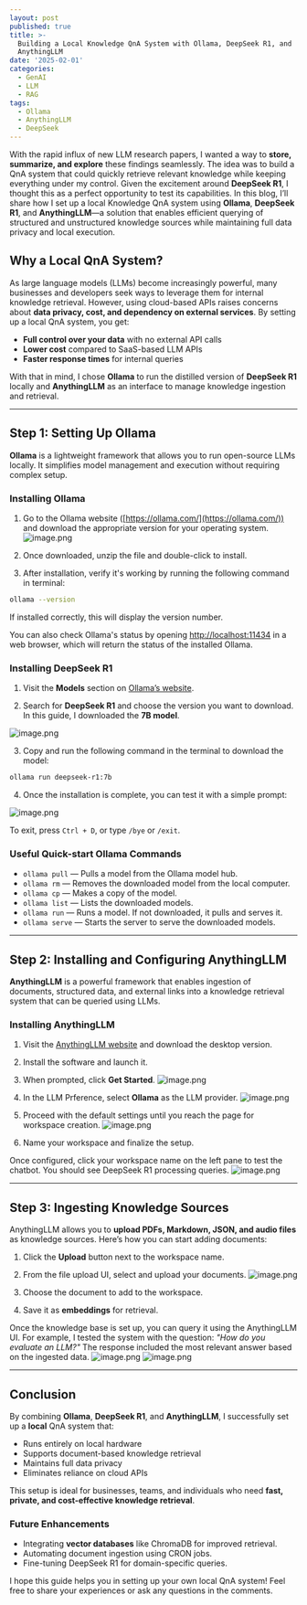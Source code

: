 ```yaml
---
layout: post
published: true
title: >-
  Building a Local Knowledge QnA System with Ollama, DeepSeek R1, and
  AnythingLLM
date: '2025-02-01'
categories:
  - GenAI
  - LLM
  - RAG
tags:
  - Ollama
  - AnythingLLM
  - DeepSeek
---
```

With the rapid influx of new LLM research papers, I wanted a way to **store, summarize, and explore** these findings seamlessly. The idea was to build a QnA system that could quickly retrieve relevant knowledge while keeping everything under my control. Given the excitement around **DeepSeek R1**, I thought this as a perfect opportunity to test its capabilities. In this blog, I’ll share how I set up a local Knowledge QnA system using **Ollama**, **DeepSeek R1**, and **AnythingLLM**—a solution that enables efficient querying of structured and unstructured knowledge sources while maintaining full data privacy and local execution. 
<!--more-->

## Why a Local QnA System?

As large language models (LLMs) become increasingly powerful, many businesses and developers seek ways to leverage them for internal knowledge retrieval. However, using cloud-based APIs raises concerns about **data privacy, cost, and dependency on external services**. By setting up a local QnA system, you get:

- **Full control over your data** with no external API calls
- **Lower cost** compared to SaaS-based LLM APIs
- **Faster response times** for internal queries

With that in mind, I chose **Ollama** to run the distilled version of **DeepSeek R1** locally and **AnythingLLM** as an interface to manage knowledge ingestion and retrieval.


---


## Step 1: Setting Up Ollama

**Ollama** is a lightweight framework that allows you to run open-source LLMs locally. It simplifies model management and execution without requiring complex setup. 

### Installing Ollama

1. Go to the Ollama website ([https://ollama.com/](https://ollama.com/)) and download the appropriate version for your operating system.
![image.png]({{site.baseurl}}/img/post/ollama_01.png)

2. Once downloaded, unzip the file and double-click to install.

3. After installation, verify it's working by running the following command in terminal:

```sh
ollama --version
```

If installed correctly, this will display the version number.

You can also check Ollama's status by opening [http://localhost:11434](http://localhost:11434) in a web browser, which will return the status of the installed Ollama.


### Installing DeepSeek R1

1. Visit the **Models** section on [Ollama’s website](https://ollama.com/).

2. Search for **DeepSeek R1** and choose the version you want to download. In this guide, I downloaded the **7B model**.

![image.png]({{site.baseurl}}/img/post/ollama_02.png)

3. Copy and run the following command in the terminal to download the model:

```sh
ollama run deepseek-r1:7b
```

4. Once the installation is complete, you can test it with a simple prompt:

![image.png]({{site.baseurl}}/img/post/ollama_03.png)

To exit, press `Ctrl + D`, or type `/bye` or `/exit`.

### Useful Quick-start Ollama Commands

- `ollama pull` — Pulls a model from the Ollama model hub.
- `ollama rm` — Removes the downloaded model from the local computer.
- `ollama cp` — Makes a copy of the model.
- `ollama list` — Lists the downloaded models.
- `ollama run` — Runs a model. If not downloaded, it pulls and serves it.
- `ollama serve` — Starts the server to serve the downloaded models.


---


## Step 2: Installing and Configuring AnythingLLM

**AnythingLLM** is a powerful framework that enables ingestion of documents, structured data, and external links into a knowledge retrieval system that can be queried using LLMs.

### Installing AnythingLLM

1. Visit the [AnythingLLM website](https://anythingllm.com/) and download the desktop version.

2. Install the software and launch it.

3. When prompted, click **Get Started**.
![image.png]({{site.baseurl}}/img/post/ollama_04.png)

4. In the LLM Prference, select **Ollama** as the LLM provider.
![image.png]({{site.baseurl}}/img/post/ollama_05.png)

5. Proceed with the default settings until you reach the page for workspace creation.
![image.png]({{site.baseurl}}/img/post/ollama_06.png)

6. Name your workspace and finalize the setup.

Once configured, click your workspace name on the left pane to test the chatbot. You should see DeepSeek R1 processing queries.
![image.png]({{site.baseurl}}/img/post/ollama_07.png)


---


## Step 3: Ingesting Knowledge Sources

AnythingLLM allows you to **upload PDFs, Markdown, JSON, and audio files** as knowledge sources. Here’s how you can start adding documents:

1. Click the **Upload** button next to the workspace name.

2. From the file upload UI, select and upload your documents.
![image.png]({{site.baseurl}}/img/post/ollama_08.png)

3. Choose the document to add to the workspace.

4. Save it as **embeddings** for retrieval.

Once the knowledge base is set up, you can query it using the AnythingLLM UI. For example, I tested the system with the question: *"How do you evaluate an LLM?"* 
The response included the most relevant answer based on the ingested data.
![image.png]({{site.baseurl}}/img/post/ollama_09.png)
![image.png]({{site.baseurl}}/img/post/ollama_10.png)


---


## Conclusion

By combining **Ollama**, **DeepSeek R1**, and **AnythingLLM**, I successfully set up a **local** QnA system that:

- Runs entirely on local hardware  
- Supports document-based knowledge retrieval  
- Maintains full data privacy  
- Eliminates reliance on cloud APIs


This setup is ideal for businesses, teams, and individuals who need **fast, private, and cost-effective knowledge retrieval**.

### Future Enhancements

- Integrating **vector databases** like ChromaDB for improved retrieval.
- Automating document ingestion using CRON jobs.
- Fine-tuning DeepSeek R1 for domain-specific queries.

I hope this guide helps you in setting up your own local QnA system! Feel free to share your experiences or ask any questions in the comments. 

